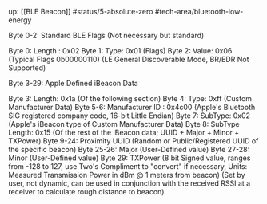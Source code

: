 up: [[BLE Beacon]]
#status/5-absolute-zero 
#tech-area/bluetooth-low-energy 

Byte 0-2: Standard BLE Flags (Not necessary but standard)

 Byte 0: Length :  0x02
 Byte 1: Type:     0x01 (Flags)
 Byte 2: Value:    0x06 (Typical Flags 0b00000110) (LE General Discoverable Mode, BR/EDR Not Supported)

Byte 3-29: Apple Defined iBeacon Data

 Byte 3: Length:             0x1a (Of the following section)
 Byte 4: Type:               0xff (Custom Manufacturer Data)
 Byte 5-6: Manufacturer ID : 0x4c00 (Apple's Bluetooth SIG registered company code, 16-bit Little Endian)
 Byte 7: SubType:            0x02 (Apple's iBeacon type of Custom Manufacturer Data)
 Byte 8: SubType Length:     0x15 (Of the rest of the iBeacon data; UUID + Major + Minor + TXPower)
 Byte 9-24: Proximity UUID        (Random or Public/Registered UUID of the specific beacon)
 Byte 25-26: Major                (User-Defined value)
 Byte 27-28: Minor                (User-Defined value)
 Byte 29: TXPower                 (8 bit Signed value, ranges from -128 to 127, use Two's Compliment to "convert" if necessary, Units: Measured Transmission Power in dBm @ 1 meters from beacon) (Set by user, not dynamic, can be used in conjunction with the received RSSI at a receiver to calculate rough distance to beacon)